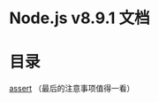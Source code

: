 # Node.js v8.9.1 文档
# 目录
[assert](https://github.com/ArcherGrey/study/blob/master/JavaScript/nodejs/Assertion%20Testing.md) （最后的注意事项值得一看）
[]()
[]()
[]()
[]()
[]()
[]()
